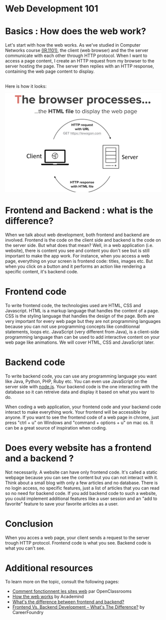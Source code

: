 # Web Development 101

# Basics : How does the web work?
Let's start with how the web works. As we've studied in Computer Networks course [(IR.1101)](https://moodle.isep.fr/moodle/course/view.php?id=74), the client (web browser) and the the server communicate with each other through HTTP protocol. When I want to access a page content, I create an HTTP request from my browser to the server hosting the page. The server then replies with an HTTP response, containing the web page content to display. <br/> <br/>

Here is how it looks: 
<img src="images/web101image.png" alt="web 101" /> <br/>

# Frontend and Backend : what is the difference?
When we talk about web development, both frontend and backend are involved. Frontend is the code on the client side and backend is the code on the server side. But what does that mean? Well, in a web application (i.e. website), there is content you see and content you don't see but is still important to make the app work. For instance, when you access a web page, everything on your screen is frontend code: titles, images etc. But when you click on a button and it performs an action like rendering a specific content, it's backend code.  <br/>

# Frontend code
To write frontend code, the technologies used are HTML, CSS and Javascript.  HTML is a markup language that handles the content of a page. CSS is the styling language that handles the design of the page. Both are very important for every web page but they are not programming languages because you can not use programming concepts like conditionnal statements, loops etc. JavaScript (very different from Java), is a client-side programming language than can be used to add interactive content on your web page like animations. We will cover HTML, CSS and JavaScript later. <br/>

# Backend code
To write backend code, you can use any programming language you want like Java, Python, PHP, Ruby etc. You can even use JavaScript on the server side with [node.js](https://en.wikipedia.org/wiki/Node.js). Your backend code is the one interacting with the database so it can retreive data and display it based on what you want to do.   <br/>

When coding a web application, your frontend code and your backend code interact to make everything work. Your frontend will be accessible by anyone. If you want to see the frontend code of a web page in chrome, just press "ctrl + u" on Windows and "command + options + u" on mac os. It can be a great source of inspiration when coding.  <br/>

# Does every website has a frontend and a backend ?  <br/>
Not necessarily. A website can have only frontend code. It's called a static webpage because you can see the content but you can not interact with it. Think about a small blog with only a few articles and no database. There is no login access, no specific features, just a list of articles that you can read so no need for backend code. If you add backend code to such a website, you could implement additional features like a user session and an "add to favorite" feature to save your favorite articles as a user. 

# Conclusion
When you acces a web page, your client sends a request to the server trough HTTP protocol. Frontend code is what you see. Backend code is what you can't see. 

# Additional resources
To learn more on the topic, consult the following pages: 
* [Comment fonctionnent les sites web](https://openclassrooms.com/fr/courses/1603881-apprenez-a-creer-votre-site-web-avec-html5-et-css3/1604192-decouvrez-le-fonctionnement-des-sites-web) par OpenClassrooms
* [How the web works](https://www.youtube.com/watch?v=hJHvdBlSxug) by Academind
* [What's the difference between frontend and backend?](https://www.pluralsight.com/blog/film-games/whats-difference-front-end-back-end)
* [Frontend Vs. Backend Development – What's The Difference?](https://www.youtube.com/watch?v=eCUeoPp-5do) by CareerFoundry
